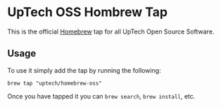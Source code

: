 # UpTech OSS Hombrew Tap

This is the official [Homebrew](http://brew.sh) tap for all UpTech Open Source Software.

## Usage

To use it simply add the tap by running the following:

```text
brew tap "uptech/homebrew-oss"
```

Once you have tapped it you can `brew search`, `brew install`, etc.
